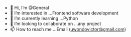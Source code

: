 - 👋 Hi, I’m @General
- 👀 I’m interested in ...Frontend software development
- 🌱 I’m currently learning ...Python
- 💞️ I’m looking to collaborate on ...any project 
- 📫 How to reach me ...Email (uwondovictor@gmail.com)

<!---
General-47/General-47 is a ✨ special ✨ repository because its `README.md` (this file) appears on your GitHub profile.
You can click the Preview link to take a look at your changes.
--->

